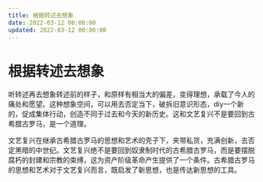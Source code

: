 ```yaml
---
title: 根据转述去想象
date: 2022-03-12 00:00:00
updated: 2022-03-12 00:00:00
---
```


# 根据转述去想象

听转述再去想象转述前的样子，和原样有相当大的偏差，变得理想，承载了今人的痛处和愿望。这种想象空间，可以用去否定当下，破拆旧意识形态，diy一个新的，促成集体行动，创造不同于过去和今天的新历史。这和文艺复兴不是要回到古希腊古罗马，是一个道理。

文艺复兴在继承古希腊古罗马的思想和艺术的壳子下，夹带私货，充满创新，去否定黑暗的中世纪。文艺复兴绝不是要回到奴隶制时代的古希腊古罗马，而是要摆脱腐朽的封建和宗教的束缚，这为资产阶级革命产生提供了一个条件。古希腊古罗马的思想和艺术对于文艺复兴而言，既启发了新思想，也是传达新思想的工具。
